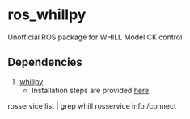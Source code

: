 # ros_whillpy
Unofficial ROS package for  WHILL Model CK control

## Dependencies
1. [whillpy](https://github.com/ShibataLab/whillpy)
    * Installation steps are provided [here](https://github.com/ShibataLab/whillpy#installation-steps)


rosservice list | grep whill
rosservice info /connect
